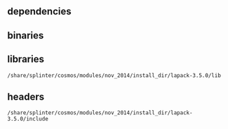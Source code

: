 ## dependencies

## binaries


## libraries

	/share/splinter/cosmos/modules/nov_2014/install_dir/lapack-3.5.0/lib

## headers

	/share/splinter/cosmos/modules/nov_2014/install_dir/lapack-3.5.0/include
